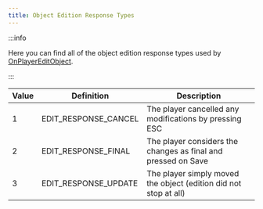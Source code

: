 ```yaml
---
title: Object Edition Response Types
---
```


:::info

Here you can find all of the object edition response types used by [OnPlayerEditObject](../callbacks/OnPlayerEditObject).

:::

| Value | Definition           | Description                                                      |
|-------|----------------------|------------------------------------------------------------------|
| 1     | EDIT_RESPONSE_CANCEL | The player cancelled any modifications by pressing ESC           |
| 2     | EDIT_RESPONSE_FINAL  | The player considers the changes as final and pressed on Save    |
| 3     | EDIT_RESPONSE_UPDATE | The player simply moved the object (edition did not stop at all) |

